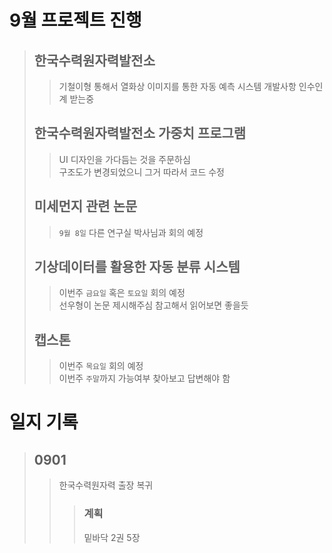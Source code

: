 # 9월 프로젝트 진행
>## 한국수력원자력발전소
>> 기철이형 통해서 열화상 이미지를 통한 자동 예측 시스템 개발사항 인수인계 받는중      
>## 한국수력원자력발전소 가중치 프로그램
>> UI 디자인을 가다듬는 것을 주문하심<br>
>> 구조도가 변경되었으니 그거 따라서 코드 수정
>## 미세먼지 관련 논문
>> `9월 8일` 다른 연구실 박사님과 회의 예정
>## 기상데이터를 활용한 자동 분류 시스템
>> 이번주 `금요일` 혹은 `토요일` 회의 예정</br>
>> 선우형이 논문 제시해주심 참고해서 읽어보면 좋을듯
>## 캡스톤
>> 이번주 `목요일` 회의 예정</br>
>> 이번주 `주말`까지 가능여부 찾아보고 답변해야 함

# 일지 기록
>## 0901
>> 한국수력원자력 출장 복귀
>>>### 계획
>>> 밑바닥 2권 5장
